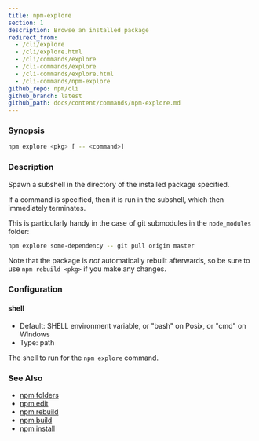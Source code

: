 ```yaml
---
title: npm-explore
section: 1
description: Browse an installed package
redirect_from:
  - /cli/explore
  - /cli/explore.html
  - /cli/commands/explore
  - /cli-commands/explore
  - /cli-commands/explore.html
  - /cli-commands/npm-explore
github_repo: npm/cli
github_branch: latest
github_path: docs/content/commands/npm-explore.md
---
```


### Synopsis

```bash
npm explore <pkg> [ -- <command>]
```

### Description

Spawn a subshell in the directory of the installed package specified.

If a command is specified, then it is run in the subshell, which then
immediately terminates.

This is particularly handy in the case of git submodules in the
`node_modules` folder:

```bash
npm explore some-dependency -- git pull origin master
```

Note that the package is *not* automatically rebuilt afterwards, so be
sure to use `npm rebuild <pkg>` if you make any changes.

### Configuration

#### shell

* Default: SHELL environment variable, or "bash" on Posix, or "cmd" on
  Windows
* Type: path

The shell to run for the `npm explore` command.

### See Also

* [npm folders](/cli/v7/configuring-npm/folders)
* [npm edit](/cli/v7/commands/npm-edit)
* [npm rebuild](/cli/v7/commands/npm-rebuild)
* [npm build](/cli/v7/commands/npm-build)
* [npm install](/cli/v7/commands/npm-install)
